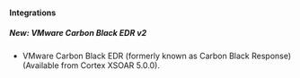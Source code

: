 
#### Integrations
##### New: VMware Carbon Black EDR v2
- VMware Carbon Black EDR (formerly known as Carbon Black Response) (Available from Cortex XSOAR 5.0.0).

